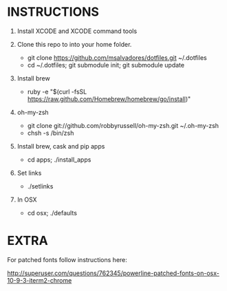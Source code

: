 # INSTRUCTIONS

1. Install XCODE and XCODE command tools

2. Clone this repo to into your home folder.
    - git clone https://github.com/msalvadores/dotfiles.git ~/.dotfiles
    - cd ~/.dotfiles; git submodule init; git submodule update

3. Install brew
    - ruby -e "$(curl -fsSL https://raw.github.com/Homebrew/homebrew/go/install)"

4. oh-my-zsh
    - git clone git://github.com/robbyrussell/oh-my-zsh.git ~/.oh-my-zsh
    - chsh -s /bin/zsh

5. Install brew, cask and pip apps
    - cd apps; ./install\_apps

6. Set links
    - ./setlinks

7. In OSX
    - cd osx; ./defaults

# EXTRA

For patched fonts follow instructions here:

http://superuser.com/questions/762345/powerline-patched-fonts-on-osx-10-9-3-iterm2-chrome
